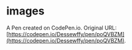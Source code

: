 # images

A Pen created on CodePen.io. Original URL: [https://codepen.io/Dessewffy/pen/poQVBZM](https://codepen.io/Dessewffy/pen/poQVBZM).

